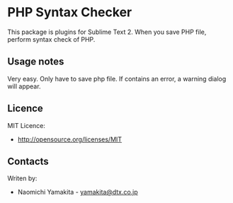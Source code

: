 PHP Syntax Checker
==================
This package is plugins for Sublime Text 2.
When you save PHP file, perform syntax check of PHP.

Usage notes
-----------
Very easy.
Only have to save php file.
If contains an error, a warning dialog will appear.

Licence
-------
MIT Licence:
 * http://opensource.org/licenses/MIT

Contacts
--------
Writen by:
 * Naomichi Yamakita - yamakita@dtx.co.jp
